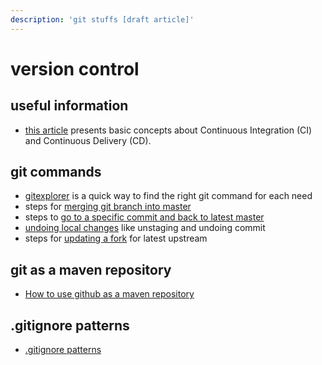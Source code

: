 ```yaml
---
description: 'git stuffs [draft article]'
---
```


# version control

## useful information

* [this article](https://thenewstack.io/a-primer-continuous-integration-and-continuous-delivery-ci-cd/) presents basic concepts about Continuous Integration \(CI\) and Continuous Delivery \(CD\).

## git commands

* [gitexplorer](http://gitexplorer.com) is a quick way to find the right git command for each need
* steps for [merging git branch into master](https://gist.github.com/cleberjamaral/94410e296e80aa66f0d38c88ca5234fe)
* steps to [go to a specific commit and back to latest master](https://gist.github.com/cleberjamaral/59c7f5f9075d92f38bd59d6c51d36bd0)
* [undoing local changes](https://gist.github.com/cleberjamaral/1548e52acb122a81874fec0f1dfafa36) like unstaging and undoing commit
* steps for [updating a fork](https://gist.github.com/cleberjamaral/0d025cc52e0785fd2436c56881918b80) for latest upstream

## git as a maven repository

* [How to use github as a maven repository](https://gist.github.com/cleberjamaral/6c9b0a615e51e26c94ffe407a641f531)

## .gitignore patterns

* [.gitignore patterns](https://gist.github.com/cleberjamaral/5357d6ee349d1fe1d20aea1d79481fe2)

